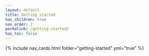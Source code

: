 ```yaml
---
layout: default
title: Getting started
has_children: true
nav_order: 2
permalink: /getting-started/
has_toc: false
---
```


{% include nav_cards.html folder="getting-started" yml="true" %}